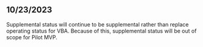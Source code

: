 ## 10/23/2023
Supplemental status will continue to be supplemental rather than replace operating status for VBA. Because of this, supplemental status will be out of scope for Pilot MVP.

